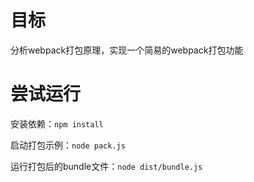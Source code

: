 # 目标
分析webpack打包原理，实现一个简易的webpack打包功能

# 尝试运行

安装依赖：`npm install`

启动打包示例：`node pack.js` 

运行打包后的bundle文件：`node dist/bundle.js`
